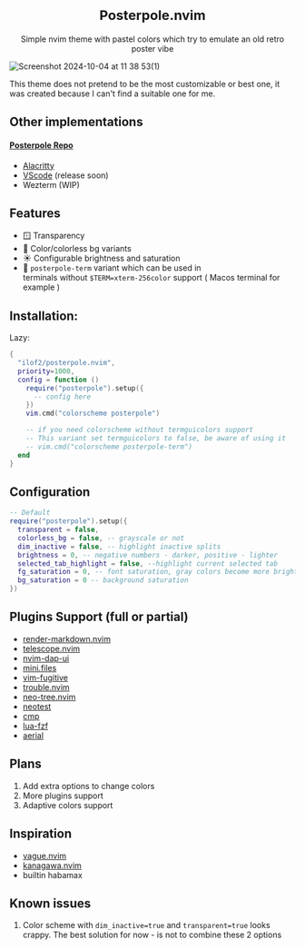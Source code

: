 <h1 align="center" valign="middle" >
  <sup>Posterpole.nvim</sup> 
</h1>
<p align="center">Simple nvim theme with pastel colors which try to emulate an old retro poster vibe</p>

![Screenshot 2024-10-04 at 11 38 53(1)](https://github.com/user-attachments/assets/6dbcf965-9137-462d-8ae0-d08dec9f00b4)

This theme does not pretend to be the most customizable or best one, it was created because I can't find a suitable one for me.
## Other implementations
#### [Posterpole Repo](https://github.com/posterpole)
- [Alacritty](https://github.com/posterpole/alacritty)
- [VScode](https://github.com/posterpole/vscode) (release soon)
- Wezterm (WIP)

## Features
- 🪟 Transparency
- 🎨 Color/colorless bg variants
- ☀︎  Configurable brightness and saturation
- 👾 `posterpole-term` variant which can be used in <br>
terminals without `$TERM=xterm-256color` support ( Macos terminal for example )

## Installation:
Lazy:
```lua
{
  "ilof2/posterpole.nvim",
  priority=1000,
  config = function ()
    require("posterpole").setup({
      -- config here
    })
    vim.cmd("colorscheme posterpole")

    -- if you need colorscheme without termguicolors support
    -- This variant set termguicolors to false, be aware of using it
    -- vim.cmd("colorscheme posterpole-term")
  end
}
```

## Configuration
```lua
-- Default
require("posterpole").setup({
  transparent = false,
  colorless_bg = false, -- grayscale or not
  dim_inactive = false, -- highlight inactive splits
  brightness = 0, -- negative numbers - darker, positive - lighter
  selected_tab_highlight = false, --highlight current selected tab
  fg_saturation = 0, -- font saturation, gray colors become more brighter
  bg_saturation = 0 -- background saturation
})
```

## Plugins Support (full or partial)
* [render-markdown.nvim](https://github.com/MeanderingProgrammer/render-markdown.nvim)
* [telescope.nvim](https://github.com/nvim-telescope/telescope.nvim)
* [nvim-dap-ui](https://github.com/rcarriga/nvim-dap-ui)
* [mini.files](https://github.com/echasnovski/mini.files)
* [vim-fugitive](https://github.com/tpope/vim-fugitive)
* [trouble.nvim](https://github.com/folke/trouble.nvim)
* [neo-tree.nvim](https://github.com/nvim-neo-tree/neo-tree.nvim)
* [neotest](https://github.com/nvim-neotest/neotest)
* [cmp](https://github.com/hrsh7th/nvim-cmp)
* [lua-fzf](https://github.com/ibhagwan/fzf-lua)
* [aerial](https://github.com/stevearc/aerial.nvim)

## Plans
1. Add extra options to change colors
2. More plugins support
3. Adaptive colors support

## Inspiration
* [vague.nvim](https://github.com/vague2k/vague.nvim)
* [kanagawa.nvim](https://github.com/rebelot/kanagawa.nvim)
* builtin habamax

## Known issues
1. Color scheme with `dim_inactive=true` and `transparent=true` looks crappy.
  The best solution for now - is not to combine these 2 options

